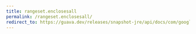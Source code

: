 ```yaml
---
title: rangeset.enclosesall
permalink: /rangeset.enclosesall/
redirect_to: https://guava.dev/releases/snapshot-jre/api/docs/com/google/common/collect/RangeSet.html#enclosesAll-java.lang.Iterable-
---
```

